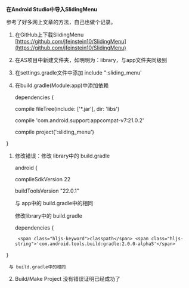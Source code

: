 **在Android Studio中导入SlidingMenu**

参考了好多网上文章的方法，自己也做个记录。

1.  在GitHub上下载SlidingMenu [https://github.com/jfeinstein10/SlidingMenu](https://github.com/jfeinstein10/SlidingMenu)

2.  在AS项目中新建文件夹，如明明为：library，与app文件夹同级别

3.  在settings.gradle文件中添加 include ":sliding_menu'

4.  在build.gradle(Module:app)中添加依赖

     dependencies {

     compile fileTree(include: ['*.jar'], dir: 'libs')

     compile 'com.android.support:appcompat-v7:21.0.2'

     compile project(':sliding_menu')

}

1.  修改错误：修改 library中的 build.gradle

     android {

     compileSdkVersion 22

     buildToolsVersion "22.0.1"

     与 app中的 build.gradle中的相同

     修改library中的 build.gradle

     dependencies {

         <span class="hljs-keyword">classpath</span> <span class="hljs-string">'com.android.tools.build:gradle:2.0.0-alpha5'</span>

 }

     与 build.gradle中的相同

2.  Build/Make Project 没有错误证明已经成功了